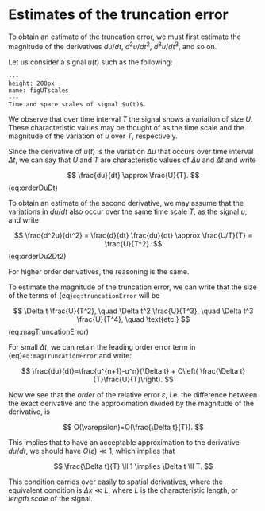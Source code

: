 # Estimates of the truncation error

To obtain an estimate of the truncation error, we must first estimate the magnitude of the derivatives $du/dt$, $d^2u/dt^2$, $d^3u/dt^3$, and so on. 

Let us consider a signal $u(t)$ such as the following:

```{figure} UTscales.png
---
height: 200px
name: figUTscales
---
Time and space scales of signal $u(t)$.
```

We observe that over time interval $T$ the signal shows a variation of size $U$. These characteristic values may be thought of as the time scale and the magnitude of the variation of $u$ over $T$, respectively. 

Since the derivative of $u(t)$ is the variation $\Delta u$ that occurs over time interval $\Delta t$, we can say that $U$ and $T$ are characteristic values of $\Delta u$ and $\Delta t$ and write

$$
\frac{du}{dt} \approx \frac{U}{T}.
$$ (eq:orderDuDt)

To obtain an estimate of the second derivative, we may assume that the variations in $du/dt$ also occur over the same time scale $T$, as the signal $u$, and write

$$
\frac{d^2u}{dt^2} = \frac{d}{dt} \frac{du}{dt} \approx \frac{U/T}{T} = \frac{U}{T^2}.
$$ (eq:orderDu2Dt2)

For higher order derivatives, the reasoning is the same. 

To estimate the magnitude of the truncation error, we can write that the size of the terms of {eq}`eq:truncationError` will be

$$
\Delta t \frac{U}{T^2}, \quad \Delta t^2 \frac{U}{T^3}, \quad \Delta t^3 \frac{U}{T^4}, \quad \text{etc.}
$$ (eq:magTruncationError)

For small $\Delta t$, we can retain the leading order error term in {eq}`eq:magTruncationError` and write:

$$
\frac{du}{dt}=\frac{u^{n+1}-u^n}{\Delta t} + O\left( \frac{\Delta t}{T}\frac{U}{T}\right).
$$

Now we see that the *order* of the relative error $\varepsilon$, i.e. the difference between the exact derivative and the approximation divided by the magnitude of the derivative, is

$$
O(\varepsilon)=O(\frac{\Delta t}{T}).
$$ 

This implies that to have an acceptable approximation to the derivative $du/dt$, we should have $O(\varepsilon)\ll 1$, which implies that

$$
\frac{\Delta t}{T} \ll 1 \implies \Delta t \ll T.
$$

This condition carries over easily to spatial derivatives, where the equivalent condition is $\Delta x \ll L$, where $L$ is the characteristic length, or *length scale* of the signal. 
